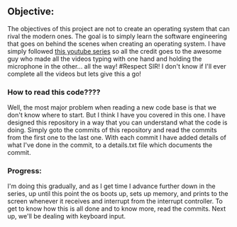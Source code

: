 ## Objective:
The objectives of this project are not to create an operating system that can rival the modern ones. The goal is to simply learn the software engineering that goes on behind the scenes when creating an operating system. I have simply followed [this youtube series](https://www.youtube.com/playlist?list=PLHh55M_Kq4OApWScZyPl5HhgsTJS9MZ6M) so all the credit goes to the awesome guy who made all the videos typing with one hand and holding the microphone in the other... all the way! #Respect SIR! I don't know if I'll ever complete all the videos but lets give this a go!

### How to read this code????
  Well, the most major problem when reading a new code base is that we don't know where to start. But I think I have you covered in this one. I have designed this repository in a way that you can understand what the code is doing. Simply goto the commits of this repository and read the commits from the first one to the last one. With each commit I have added details of what I've done in the commit, to a details.txt file which documents the commit.

### Progress:
  I'm doing this gradually, and as I get time I advance further down in the series, up until this point the os boots up, sets up memory, and prints to the screen whenever it receives and interrupt from the interrupt controller. To get to know how this is all done and to know more, read the commits.
  Next up, we'll be dealing with keyboard input.
